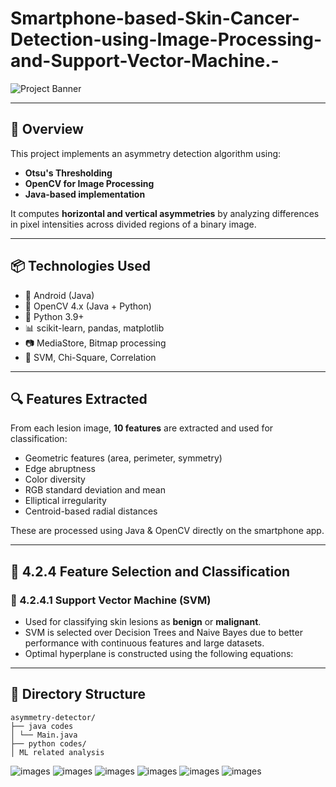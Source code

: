 # Smartphone-based-Skin-Cancer-Detection-using-Image-Processing-and-Support-Vector-Machine.-




![Project Banner](01.png)

---

## 📌 Overview

This project implements an asymmetry detection algorithm using:
- **Otsu's Thresholding**
- **OpenCV for Image Processing**
- **Java-based implementation**

It computes **horizontal and vertical asymmetries** by analyzing differences in pixel intensities across divided regions of a binary image.

---

## 📦 Technologies Used

- 📱 Android (Java)
- 🧪 OpenCV 4.x (Java + Python)
- 🐍 Python 3.9+
- 📊 scikit-learn, pandas, matplotlib
- 📷 MediaStore, Bitmap processing
- 💾 SVM, Chi-Square, Correlation

---

## 🔍 Features Extracted

From each lesion image, **10 features** are extracted and used for classification:

- Geometric features (area, perimeter, symmetry)
- Edge abruptness
- Color diversity
- RGB standard deviation and mean
- Elliptical irregularity
- Centroid-based radial distances

These are processed using Java & OpenCV directly on the smartphone app.

---

## 🧠 4.2.4 Feature Selection and Classification

### 📌 4.2.4.1 Support Vector Machine (SVM)

- Used for classifying skin lesions as **benign** or **malignant**.
- SVM is selected over Decision Trees and Naive Bayes due to better performance with continuous features and large datasets.
- Optimal hyperplane is constructed using the following equations:
---

## 📂 Directory Structure
```
asymmetry-detector/
├── java codes
│ └── Main.java
├── python codes/
│ ML related analysis
```

![images](02.png)
![images](03.png)
![images](04.png)
![images](05.png)
![images](06.png)
![images](07.png)
